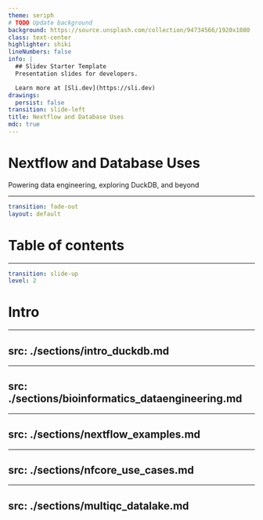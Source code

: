 ```yaml
---
theme: seriph
# TODO Update background
background: https://source.unsplash.com/collection/94734566/1920x1080
class: text-center
highlighter: shiki
lineNumbers: false
info: |
  ## Slidev Starter Template
  Presentation slides for developers.

  Learn more at [Sli.dev](https://sli.dev)
drawings:
  persist: false
transition: slide-left
title: Nextflow and Database Uses
mdc: true
---
```


# Nextflow and Database Uses

Powering data engineering, exploring DuckDB, and beyond

<!--
The last comment block of each slide will be treated as slide notes. It will be visible and editable in Presenter Mode along with the slide. [Read more in the docs](https://sli.dev/guide/syntax.html#notes)
-->

---

```yaml
transition: fade-out
layout: default
```

# Table of contents


<Toc></Toc>


---

```yaml
transition: slide-up
level: 2
```

# Intro

---
src: ./sections/intro_duckdb.md
---

---
src: ./sections/bioinformatics_dataengineering.md
---

---
src: ./sections/nextflow_examples.md
---

---
src: ./sections/nfcore_use_cases.md
---

---
src: ./sections/multiqc_datalake.md
---
